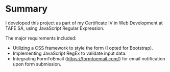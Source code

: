 # Summary
I developed this project as part of my Certificate IV in Web Development at TAFE SA, using JavaScript Regular Expression.


The major requirements included:

- Utilizing a CSS framework to style the form (I opted for Bootstrap).
- Implementing JavaScript RegEx to validate input data.
- Integrating FormToEmail (https://formtoemail.com/) for email notification upon form submission.
